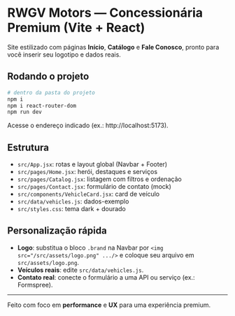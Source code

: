 # RWGV Motors — Concessionária Premium (Vite + React)

Site estilizado com páginas **Início**, **Catálogo** e **Fale Conosco**, pronto para você inserir seu logotipo e dados reais.

## Rodando o projeto

```bash
# dentro da pasta do projeto
npm i
npm i react-router-dom
npm run dev
```

Acesse o endereço indicado (ex.: http://localhost:5173).

## Estrutura
- `src/App.jsx`: rotas e layout global (Navbar + Footer)
- `src/pages/Home.jsx`: herói, destaques e serviços
- `src/pages/Catalog.jsx`: listagem com filtros e ordenação
- `src/pages/Contact.jsx`: formulário de contato (mock)
- `src/components/VehicleCard.jsx`: card de veículo
- `src/data/vehicles.js`: dados-exemplo
- `src/styles.css`: tema dark + dourado

## Personalização rápida
- **Logo**: substitua o bloco `.brand` na Navbar por `<img src="/src/assets/logo.png" .../>` e coloque seu arquivo em `src/assets/logo.png`.
- **Veículos reais**: edite `src/data/vehicles.js`.
- **Contato real**: conecte o formulário a uma API ou serviço (ex.: Formspree).

---

Feito com foco em **performance** e **UX** para uma experiência premium.
